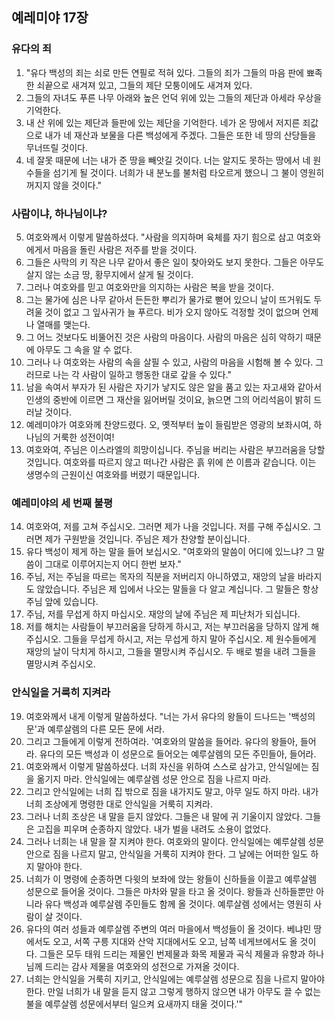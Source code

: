 ## 예레미야 17장

### 유다의 죄
1. "유다 백성의 죄는 쇠로 만든 연필로 적혀 있다. 그들의 죄가 그들의 마음 판에 뾰족한 쇠끝으로 새겨져 있고, 그들의 제단 모퉁이에도 새겨져 있다.
2. 그들의 자녀도 푸른 나무 아래와 높은 언덕 위에 있는 그들의 제단과 아세라 우상을 기억한다.
3. 내 산 위에 있는 제단과 들판에 있는 제단을 기억한다. 네가 온 땅에서 저지른 죄값으로 내가 네 재산과 보물을 다른 백성에게 주겠다. 그들은 또한 네 땅의 산당들을 무너뜨릴 것이다.
4. 네 잘못 때문에 너는 내가 준 땅을 빼앗길 것이다. 너는 알지도 못하는 땅에서 네 원수들을 섬기게 될 것이다. 너희가 내 분노를 불처럼 타오르게 했으니 그 불이 영원히 꺼지지 않을 것이다."
### 사람이냐, 하나님이냐?
5. 여호와께서 이렇게 말씀하셨다. "사람을 의지하며 육체를 자기 힘으로 삼고 여호와에게서 마음을 돌린 사람은 저주를 받을 것이다.
6. 그들은 사막의 키 작은 나무 같아서 좋은 일이 찾아와도 보지 못한다. 그들은 아무도 살지 않는 소금 땅, 황무지에서 살게 될 것이다.
7. 그러나 여호와를 믿고 여호와만을 의지하는 사람은 복을 받을 것이다.
8. 그는 물가에 심은 나무 같아서 든든한 뿌리가 물가로 뻗어 있으니 날이 뜨거워도 두려울 것이 없고 그 잎사귀가 늘 푸르다. 비가 오지 않아도 걱정할 것이 없으며 언제나 열매를 맺는다.
9. 그 어느 것보다도 비뚤어진 것은 사람의 마음이다. 사람의 마음은 심히 악하기 때문에 아무도 그 속을 알 수 없다.
10. 그러나 나 여호와는 사람의 속을 살필 수 있고, 사람의 마음을 시험해 볼 수 있다. 그러므로 나는 각 사람이 일하고 행동한 대로 갚을 수 있다."
11. 남을 속여서 부자가 된 사람은 자기가 낳지도 않은 알을 품고 있는 자고새와 같아서 인생의 중반에 이르면 그 재산을 잃어버릴 것이요, 늙으면 그의 어리석음이 밝히 드러날 것이다.
12. 예레미야가 여호와께 찬양드렸다. 오, 옛적부터 높이 들림받은 영광의 보좌시여, 하나님의 거룩한 성전이여!
13. 여호와여, 주님은 이스라엘의 희망이십니다. 주님을 버리는 사람은 부끄러움을 당할 것입니다. 여호와를 따르지 않고 떠나간 사람은 흙 위에 쓴 이름과 같습니다. 이는 생명수의 근원이신 여호와를 버렸기 때문입니다.
### 예레미야의 세 번째 불평
14. 여호와여, 저를 고쳐 주십시오. 그러면 제가 나을 것입니다. 저를 구해 주십시오. 그러면 제가 구원받을 것입니다. 주님은 제가 찬양할 분이십니다.
15. 유다 백성이 제게 하는 말을 들어 보십시오. "여호와의 말씀이 어디에 있느냐? 그 말씀이 그대로 이루어지는지 어디 한번 보자."
16. 주님, 저는 주님을 따르는 목자의 직분을 저버리지 아니하였고, 재앙의 날을 바라지도 않았습니다. 주님은 제 입에서 나오는 말들을 다 알고 계십니다. 그 말들은 항상 주님 앞에 있습니다.
17. 주님, 저를 무섭게 하지 마십시오. 재앙의 날에 주님은 제 피난처가 되십니다.
18. 저를 해치는 사람들이 부끄러움을 당하게 하시고, 저는 부끄러움을 당하지 않게 해 주십시오. 그들을 무섭게 하시고, 저는 무섭게 하지 말아 주십시오. 제 원수들에게 재앙의 날이 닥치게 하시고, 그들을 멸망시켜 주십시오. 두 배로 벌을 내려 그들을 멸망시켜 주십시오.
### 안식일을 거룩히 지켜라
19. 여호와께서 내게 이렇게 말씀하셨다. "너는 가서 유다의 왕들이 드나드는 '백성의 문'과 예루살렘의 다른 모든 문에 서라.
20. 그리고 그들에게 이렇게 전하여라. '여호와의 말씀을 들어라. 유다의 왕들아, 들어라. 유다의 모든 백성과 이 성문으로 들어오는 예루살렘의 모든 주민들아, 들어라.
21. 여호와께서 이렇게 말씀하셨다. 너희 자신을 위하여 스스로 삼가고, 안식일에는 짐을 옮기지 마라. 안식일에는 예루살렘 성문 안으로 짐을 나르지 마라.
22. 그리고 안식일에는 너희 집 밖으로 짐을 내가지도 말고, 아무 일도 하지 마라. 내가 너희 조상에게 명령한 대로 안식일을 거룩히 지켜라.
23. 그러나 너희 조상은 내 말을 듣지 않았다. 그들은 내 말에 귀 기울이지 않았다. 그들은 고집을 피우며 순종하지 않았다. 내가 벌을 내려도 소용이 없었다.
24. 그러나 너희는 내 말을 잘 지켜야 한다. 여호와의 말이다. 안식일에는 예루살렘 성문 안으로 짐을 나르지 말고, 안식일을 거룩히 지켜야 한다. 그 날에는 어떠한 일도 하지 말아야 한다.
25. 너희가 이 명령에 순종하면 다윗의 보좌에 앉는 왕들이 신하들을 이끌고 예루살렘 성문으로 들어올 것이다. 그들은 마차와 말을 타고 올 것이다. 왕들과 신하들뿐만 아니라 유다 백성과 예루살렘 주민들도 함께 올 것이다. 예루살렘 성에서는 영원히 사람이 살 것이다.
26. 유다의 여러 성들과 예루살렘 주변의 여러 마을에서 백성들이 올 것이다. 베냐민 땅에서도 오고, 서쪽 구릉 지대와 산악 지대에서도 오고, 남쪽 네게브에서도 올 것이다. 그들은 모두 태워 드리는 제물인 번제물과 화목 제물과 곡식 제물과 유향과 하나님께 드리는 감사 제물을 여호와의 성전으로 가져올 것이다.
27. 너희는 안식일을 거룩히 지키고, 안식일에는 예루살렘 성문으로 짐을 나르지 말아야 한다. 만일 너희가 내 말을 듣지 않고 그렇게 행하지 않으면 내가 아무도 끌 수 없는 불을 예루살렘 성문에서부터 일으켜 요새까지 태울 것이다.'"